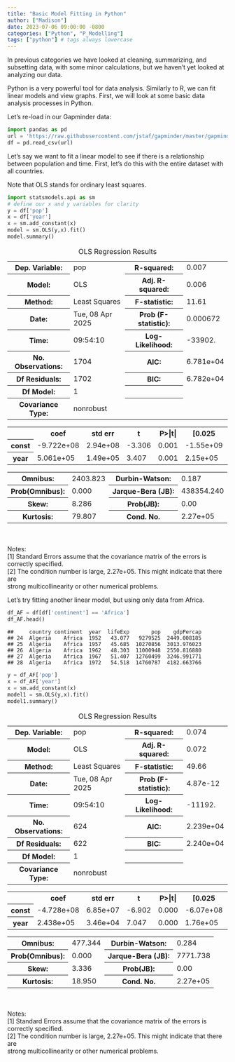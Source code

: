 ```yaml
---
title: "Basic Model Fitting in Python"
author: ["Madison"]
date: 2023-07-06 09:00:00 -0800
categories: ["Python", "P_Modelling"]
tags: ["python"] # tags always lowercase
---
```


In previous categories we have looked at cleaning, summarizing, and subsetting data, with some minor calculations, but we haven’t yet looked at analyzing our data.

Python is a very powerful tool for data analysis. Similarly to R, we can fit linear models and view graphs. First, we will look at some basic data analysis processes in Python.

Let’s re-load in our Gapminder data:

``` python
import pandas as pd
url = 'https://raw.githubusercontent.com/jstaf/gapminder/master/gapminder/gapminder.csv'
df = pd.read_csv(url)
```

Let’s say we want to fit a linear model to see if there is a relationship between population and time. First, let’s do this with the entire dataset with all countries.

Note that OLS stands for ordinary least squares.

``` python
import statsmodels.api as sm
# define our x and y variables for clarity
y = df['pop']
x = df['year']
x = sm.add_constant(x)
model = sm.OLS(y,x).fit()
model.summary()
```

<table class="simpletable">
<caption>OLS Regression Results</caption>
<tr>
  <th>Dep. Variable:</th>           <td>pop</td>       <th>  R-squared:         </th> <td>   0.007</td> 
</tr>
<tr>
  <th>Model:</th>                   <td>OLS</td>       <th>  Adj. R-squared:    </th> <td>   0.006</td> 
</tr>
<tr>
  <th>Method:</th>             <td>Least Squares</td>  <th>  F-statistic:       </th> <td>   11.61</td> 
</tr>
<tr>
  <th>Date:</th>             <td>Tue, 08 Apr 2025</td> <th>  Prob (F-statistic):</th> <td>0.000672</td> 
</tr>
<tr>
  <th>Time:</th>                 <td>09:54:10</td>     <th>  Log-Likelihood:    </th> <td> -33902.</td> 
</tr>
<tr>
  <th>No. Observations:</th>      <td>  1704</td>      <th>  AIC:               </th> <td>6.781e+04</td>
</tr>
<tr>
  <th>Df Residuals:</th>          <td>  1702</td>      <th>  BIC:               </th> <td>6.782e+04</td>
</tr>
<tr>
  <th>Df Model:</th>              <td>     1</td>      <th>                     </th>     <td> </td>    
</tr>
<tr>
  <th>Covariance Type:</th>      <td>nonrobust</td>    <th>                     </th>     <td> </td>    
</tr>
</table>
<table class="simpletable">
<tr>
    <td></td>       <th>coef</th>     <th>std err</th>      <th>t</th>      <th>P>|t|</th>  <th>[0.025</th>    <th>0.975]</th>  
</tr>
<tr>
  <th>const</th> <td>-9.722e+08</td> <td> 2.94e+08</td> <td>   -3.306</td> <td> 0.001</td> <td>-1.55e+09</td> <td>-3.95e+08</td>
</tr>
<tr>
  <th>year</th>  <td> 5.061e+05</td> <td> 1.49e+05</td> <td>    3.407</td> <td> 0.001</td> <td> 2.15e+05</td> <td> 7.97e+05</td>
</tr>
</table>
<table class="simpletable">
<tr>
  <th>Omnibus:</th>       <td>2403.823</td> <th>  Durbin-Watson:     </th>  <td>   0.187</td> 
</tr>
<tr>
  <th>Prob(Omnibus):</th>  <td> 0.000</td>  <th>  Jarque-Bera (JB):  </th> <td>438354.240</td>
</tr>
<tr>
  <th>Skew:</th>           <td> 8.286</td>  <th>  Prob(JB):          </th>  <td>    0.00</td> 
</tr>
<tr>
  <th>Kurtosis:</th>       <td>79.807</td>  <th>  Cond. No.          </th>  <td>2.27e+05</td> 
</tr>
</table><br/><br/>Notes:<br/>[1] Standard Errors assume that the covariance matrix of the errors is correctly specified.<br/>[2] The condition number is large, 2.27e+05. This might indicate that there are<br/>strong multicollinearity or other numerical problems.

Let’s try fitting another linear model, but using only data from Africa.

``` python
df_AF = df[df['continent'] == 'Africa']
df_AF.head()
```

    ##     country continent  year  lifeExp       pop    gdpPercap
    ## 24  Algeria    Africa  1952   43.077   9279525  2449.008185
    ## 25  Algeria    Africa  1957   45.685  10270856  3013.976023
    ## 26  Algeria    Africa  1962   48.303  11000948  2550.816880
    ## 27  Algeria    Africa  1967   51.407  12760499  3246.991771
    ## 28  Algeria    Africa  1972   54.518  14760787  4182.663766

``` python
y = df_AF['pop']
x = df_AF['year']
x = sm.add_constant(x)
model1 = sm.OLS(y,x).fit()
model1.summary()
```

<table class="simpletable">
<caption>OLS Regression Results</caption>
<tr>
  <th>Dep. Variable:</th>           <td>pop</td>       <th>  R-squared:         </th> <td>   0.074</td> 
</tr>
<tr>
  <th>Model:</th>                   <td>OLS</td>       <th>  Adj. R-squared:    </th> <td>   0.072</td> 
</tr>
<tr>
  <th>Method:</th>             <td>Least Squares</td>  <th>  F-statistic:       </th> <td>   49.66</td> 
</tr>
<tr>
  <th>Date:</th>             <td>Tue, 08 Apr 2025</td> <th>  Prob (F-statistic):</th> <td>4.87e-12</td> 
</tr>
<tr>
  <th>Time:</th>                 <td>09:54:10</td>     <th>  Log-Likelihood:    </th> <td> -11192.</td> 
</tr>
<tr>
  <th>No. Observations:</th>      <td>   624</td>      <th>  AIC:               </th> <td>2.239e+04</td>
</tr>
<tr>
  <th>Df Residuals:</th>          <td>   622</td>      <th>  BIC:               </th> <td>2.240e+04</td>
</tr>
<tr>
  <th>Df Model:</th>              <td>     1</td>      <th>                     </th>     <td> </td>    
</tr>
<tr>
  <th>Covariance Type:</th>      <td>nonrobust</td>    <th>                     </th>     <td> </td>    
</tr>
</table>
<table class="simpletable">
<tr>
    <td></td>       <th>coef</th>     <th>std err</th>      <th>t</th>      <th>P>|t|</th>  <th>[0.025</th>    <th>0.975]</th>  
</tr>
<tr>
  <th>const</th> <td>-4.728e+08</td> <td> 6.85e+07</td> <td>   -6.902</td> <td> 0.000</td> <td>-6.07e+08</td> <td>-3.38e+08</td>
</tr>
<tr>
  <th>year</th>  <td> 2.438e+05</td> <td> 3.46e+04</td> <td>    7.047</td> <td> 0.000</td> <td> 1.76e+05</td> <td> 3.12e+05</td>
</tr>
</table>
<table class="simpletable">
<tr>
  <th>Omnibus:</th>       <td>477.344</td> <th>  Durbin-Watson:     </th> <td>   0.284</td>
</tr>
<tr>
  <th>Prob(Omnibus):</th> <td> 0.000</td>  <th>  Jarque-Bera (JB):  </th> <td>7771.738</td>
</tr>
<tr>
  <th>Skew:</th>          <td> 3.336</td>  <th>  Prob(JB):          </th> <td>    0.00</td>
</tr>
<tr>
  <th>Kurtosis:</th>      <td>18.950</td>  <th>  Cond. No.          </th> <td>2.27e+05</td>
</tr>
</table><br/><br/>Notes:<br/>[1] Standard Errors assume that the covariance matrix of the errors is correctly specified.<br/>[2] The condition number is large, 2.27e+05. This might indicate that there are<br/>strong multicollinearity or other numerical problems.
